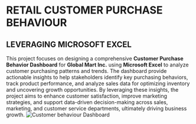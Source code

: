 # RETAIL CUSTOMER PURCHASE BEHAVIOUR
## LEVERAGING MICROSOFT EXCEL
This project focuses on designing a comprehensive **Customer Purchase Behavior Dashboard** for **Global Mart Inc.** using **Microsoft Excel** to analyze customer purchasing patterns and trends. The dashboard provide actionable insights to help stakeholders identify key purchasing behaviors, track product performance, and analyze sales data for optimizing inventory and uncovering growth opportunities. By leveraging these insights, the project aims to enhance customer satisfaction, improve marketing strategies, and support data-driven decision-making across sales, marketing, and customer service departments, ultimately driving business growth.
![Customer behaviour Dashboard](https://github.com/user-attachments/assets/da2b63b2-e313-46de-bdb6-24ca78a86b40)
